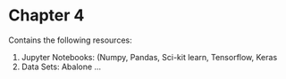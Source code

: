 # Chapter 4

Contains the following resources: 

1. Jupyter Notebooks:  (Numpy, Pandas, Sci-kit learn, Tensorflow, Keras
2. Data Sets: Abalone ...
